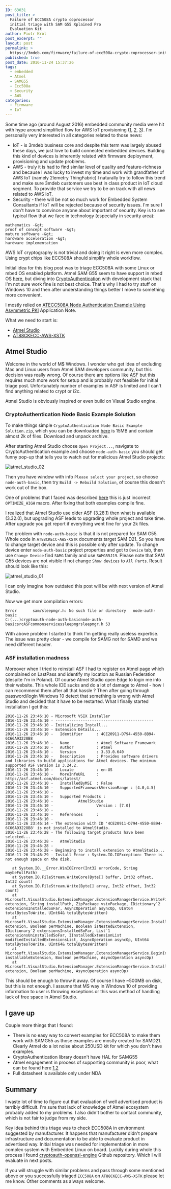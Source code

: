 ```yaml
---
ID: 63031
post_title: >
  Failure of ECC508A crypto coprocessor
  initial triage with SAM G55 Xplained Pro
  Evaluation Kit
author: Piotr Król
post_excerpt: ""
layout: post
permalink: >
  https://3mdeb.com/firmware/failure-of-ecc508a-crypto-coprocessor-initial-triage-with-sam-g55-xplained-pro-evaluation-kit/
published: true
post_date: 2016-11-24 15:37:26
tags:
  - embedded
  - Atmel
  - SAMG55
  - Ecc508a
  - Security
  - AWS
categories:
  - Firmware
  - IoT
---
```

Some time ago (around August 2016) embedded community media were hit with hype
around simplified flow for AWS IoT provisioning
([1](http://www.embedded.com/electronics-products/electronic-product-reviews/safety-and-security/4442551/Crypto-chip-simplifies-AWS-IoT-security),
[2](http://www.embedded.com/electronics-blogs/max-unleashed-and-unfettered/4442574/Single-chip-end-to-end-security-for-IoT-devices-connected-to-Amazon-cloud),
[3](http://www.embedded.com/electronics-news/4423245/Microchip-goes-to-the-Cloud-for-IoT-design)).
I'm personally very interested in all categories related to those news:

* IoT - is 3mdeb business core and despite this term was largely abused these
  days, we just love to build connected embedded devices. Building this kind of
  devices is inherently related with firmware deployment, provisioning and
  update problems.
* AWS - truly it is had to find similar level of quality and feature-richness
  and because I was lucky to invest my time and work with grandfather of AWS
  IoT (namely 2lemetry ThingFabric) I naturally try to follow this trend and
  make sure 3mdeb customers use best in class product in IoT cloud segment. To
  provide that service we try to be on track with all news related to AWS IoT.
* Security - there will be not so much work for Embedded System Consultants if
  IoT will be rejected because of security issues. I'm sure I don't have to
  convince anyone about important of security. Key is to see typical flow that
  we face in technology (especially in security area): 

```
mathematics -&gt; 
proof of concept software -&gt; 
mature software -&gt; 
hardware acceleration -&gt; 
hardware implementation
```

  AWS IoT cryptography is not trivial and doing it right is even more complex.
  Using crypt chips like ECC508A should simplify whole workflow.

Initial idea for this blog post was to triage ECC508A with some Linux or mbed
OS enabled platform. Atmel SAM G55 seem to have support in mbed OS
[here](https://github.com/ARMmbed/target-atmel-samg55j19-gcc), but diving into
[CryptoAuthentication](http://www.atmel.com/products/security-ics/cryptoauthentication/default.aspx)
with development stack that I'm not sure work fine is not best choice. That's
why I had to try stuff on Windows 10 and then after understanding things
better I move to something more convenient.

I mostly relied on [ATECC508A Node Authentication Example Using Asymmetric PKI](http://www.atmel.com/applications/iot/aws-zero-touch-secure-provisioning-platform/default.aspx?tab=documents)
Application Note.

What we need to start is:

* [Atmel Studio](http://www.atmel.com/tools/atmelstudio.aspx#download)
* [AT88CKECC-AWS-XSTK](http://www.atmel.com/tools/at88ckecc-aws-xstk.aspx)

## Atmel Studio

Welcome in the world of M$ Windows. I wonder who get idea of excluding Mac and
Linux users from Atmel SAM developers community, but this decision was really
wrong. Of course there are options like
[ASF](http://www.atmel.com/tools/AVRSOFTWAREFRAMEWORK.aspx) but this requires
much more work for setup and is probably not feasible for initial triage post.
Unfortunately number of examples in ASF is limited and I can't find anything
related to crypt or i2c.

Atmel Studio is obviously inspired or even build on Visual Studio engine.

### CryptoAuthentication Node Basic Example Solution

To make things simple `CryptoAuthentication Node Basic Example Solution.zip`,
which you can be downloaded
[here](http://www.atmel.com/applications/iot/aws-zero-touch-secure-provisioning-platform/default.aspx?tab=documents)
is 15MB and contain almost 2k of files. Download and unpack archive.

After starting Atmel Studio choose `Open Project...`, navigate to
CryptoAuthentication example and choose `node-auth-basic` you should get funny
pop-up that tells you to watch out for malicious Atmel Studio projects:

![atmel_studio_02](https://3mdeb.com/wp-content/uploads/2017/07/atmel_studio_02.png)

Then you have window with info `Please select your project`, so choose
`node-auth-basic`, then try `Build -> Rebuild Solution`, of course this doesn't
work out of the box.

One of problems that I faced was described
[here](http://asf.atmel.com/bugzilla/show_bug.cgi?id=3715) this is just
incorrect `OPTIMIZE_HIGH` macro. After fixing that both examples compile fine.

I realized that Atmel Studio use older ASF (3.28.1) then what is available
(3.32.0), but upgrading ASF leads to upgrading whole project and take time.
After upgrade you get report if everything went fine for your 2k files.

The problem with `node-auth-basic` is that it is not prepared for SAM G55.
Whole code in `AT88CKECC-AWS-XSTK` documents target SAM D21. So you have to
change target device and this is possible only after update. To change device
enter `node-auth-basic` project properties and got to `Device` tab, then use
`Change Device` find `SAMG` family and use `SAMG55J19`. Please note that SAM
G55 devices are not visible if not change `Show devices` to `All Parts`. Result
should look like this:

![atmel_studio_01](https://3mdeb.com/wp-content/uploads/2017/07/atmel_studio_01.png)

I can only imagine how outdated this post will be with next version of Atmel
Studio.

Now we get more compilation errors:

```
Error       sam/sleepmgr.h: No such file or directory   node-auth-basic 
C:(...)cryptoauth-node-auth-basicnode-auth-basicsrcASFcommonservicessleepmgrsleepmgr.h 53
```

With above problem I started to think I'm getting really useless expertise.
The issue was pretty clear - we compile for SAMG not for SAMD and we need
different header.

### ASF installation madness

Moreover when I tried to reinstall ASF I had to register on Atmel page which
complained on LastPass and identify my location as Russian Federation (despite
I'm in Poland). Of course Atmel Studio open Edge to login me into their website.
This whole IDE sucks and do a lot of damage to Atmel - how I can recommend them
after all that hassle ? Then after going through password/login Windows 10 detect
that something is wrong with Atmel Studio and decided that it have to be
restarted. What I finally started installation I get this:

```
2016-11-26 23:46:10 - Microsoft VSIX Installer
2016-11-26 23:46:10 - -------------------------------------------
2016-11-26 23:46:10 - Initializing Install...
2016-11-26 23:46:10 - Extension Details...
2016-11-26 23:46:10 -   Identifier      : 4CE20911-D794-4550-8B94-6C66A93228B8
2016-11-26 23:46:10 -   Name            : Atmel Software Framework
2016-11-26 23:46:10 -   Author          : Atmel
2016-11-26 23:46:10 -   Version         : 3.33.0.640
2016-11-26 23:46:10 -   Description     : Provides software drivers and libraries to build applications for Atmel devices. The minimum supported ASF version is 3.24.2.
2016-11-26 23:46:10 -   Locale          : en-US
2016-11-26 23:46:10 -   MoreInfoURL     : http://asf.atmel.com/docs/latest/
2016-11-26 23:46:10 -   InstalledByMSI  : False
2016-11-26 23:46:10 -   SupportedFrameworkVersionRange : [4.0,4.5]
2016-11-26 23:46:10 - 
2016-11-26 23:46:10 -   Supported Products : 
2016-11-26 23:46:10 -           AtmelStudio
2016-11-26 23:46:10 -                   Version : [7.0]
2016-11-26 23:46:10 - 
2016-11-26 23:46:10 -   References      : 
2016-11-26 23:46:10 - 
2016-11-26 23:46:14 - The extension with ID '4CE20911-D794-4550-8B94-6C66A93228B8' is not installed to AtmelStudio.
2016-11-26 23:46:28 - The following target products have been selected...
2016-11-26 23:46:28 -   AtmelStudio
2016-11-26 23:46:28 - 
2016-11-26 23:46:28 - Beginning to install extension to AtmelStudio...
2016-11-26 23:46:29 - Install Error : System.IO.IOException: There is not enough space on the disk.

   at System.IO.__Error.WinIOError(Int32 errorCode, String maybeFullPath)
   at System.IO.FileStream.WriteCore(Byte[] buffer, Int32 offset, Int32 count)
   at System.IO.FileStream.Write(Byte[] array, Int32 offset, Int32 count)
   at Microsoft.VisualStudio.ExtensionManager.ExtensionManagerService.WriteFilesToInstallDirectory(InstallableExtensionImpl extension, String installPath, ZipPackage vsixPackage, IDictionary`2 extensionsInstalledSoFar, AsyncOperation asyncOp, UInt64 totalBytesToWrite, UInt64& totalBytesWritten)
   at Microsoft.VisualStudio.ExtensionManager.ExtensionManagerService.InstallInternal(InstallableExtensionImpl extension, Boolean perMachine, Boolean isNestedExtension, IDictionary`2 extensionsInstalledSoFar, List`1 extensionsUninstalledSoFar, IInstalledExtensionList modifiedInstalledExtensionsList, AsyncOperation asyncOp, UInt64 totalBytesToWrite, UInt64& totalBytesWritten)
   at Microsoft.VisualStudio.ExtensionManager.ExtensionManagerService.BeginInstall(IInstallableExtension installableExtension, Boolean perMachine, AsyncOperation asyncOp)
   at Microsoft.VisualStudio.ExtensionManager.ExtensionManagerService.InstallWorker(IInstallableExtension extension, Boolean perMachine, AsyncOperation asyncOp)
```

This should be enough to throw it away. Of course I have ~500MB on disk, but
this is not enough. I assume that MS way in Windows 10 of providing information
to user is throwing exceptions or this was method of handling lack of free
space in Atmel Studio.

## I gave up

Couple more things that I found:

* There is no easy way to convert examples for ECC508A to make them work with
  SAMG55 as those examples are mostly created for SAMD21. Clearly Atmel do a
  lot noise about 250USD kit for which you don't have examples.
* CryptoAuthentication library doesn't have HAL for SAMG55
* Atmel engagement in process of supporting community is poor, what can be
  found here
  [1](https://community.atmel.com/forum/provisioning-and-accessing-atecc508a),[2](https://community.atmel.com/forum/atecc508a-i2c-input-capacitance-ci)
* Full datasheet is available only under NDA

## Summary

I waste lot of time to figure out that evaluation of well advertised product is
terribly difficult. I'm sure that lack of knowledge of Atmel ecosystem probably
added to my problems. I also didn't bother to contact community, which is
not fair to judge from my side.

Key idea behind this triage was to check ECC508A in environment suggested by
manufacturer. It happens that manufacturer didn't prepare infrastructure and
documentation to be able to evaluate product in advertised way. Initial triage
was needed for implementation in more complex system with Embedded Linux on
board. Luckily during whole this process I found
[cryptoauth-openssl-engine](https://github.com/AtmelCSO/cryptoauth-openssl-engine)
Github repository. Which I will evaluate in next posts.

If you will struggle with similar problems and pass through some mentioned
above or you successfully triaged `ECC508A` on `AT88CKECC-AWS-XSTK` please let
me know. Other comments as always welcome.